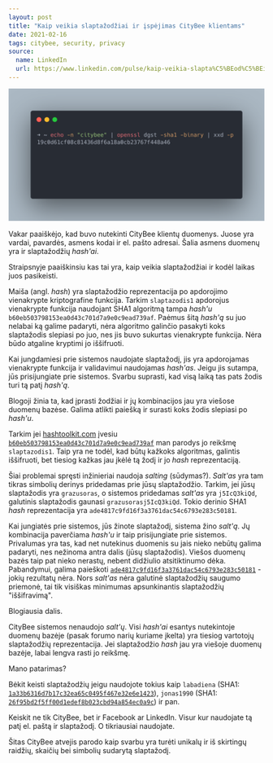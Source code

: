```yaml
---
layout: post
title: "Kaip veikia slaptažodžiai ir įspėjimas CityBee klientams"
date: 2021-02-16
tags: citybee, security, privacy
source:
  name: LinkedIn
  url: https://www.linkedin.com/pulse/kaip-veikia-slapta%C5%BEod%C5%BEiai-ir-%C4%AFsp%C4%97jimas-citybee-ernestas-narmontas-/
---
```


![CityBee](/images/2021/citybee-openssl.png)

Vakar paaiškėjo, kad buvo nutekinti CityBee klientų duomenys.
Juose yra vardai, pavardės, asmens kodai ir el. pašto adresai. Šalia asmens duomenų yra ir slaptažodžių *hash'ai*.

Straipsnyje paaiškinsiu kas tai yra, kaip veikia slaptažodžiai ir kodėl laikas juos pasikeisti.

Maiša (angl. *hash*) yra slaptažodžio reprezentacija po apdorojimo vienakrypte kriptografine funkcija.
Tarkim `slaptazodis1` apdorojus vienakrypte funkcija naudojant SHA1 algoritmą tampa *hash'u* `b60eb503798153ea0d43c701d7a9e0c9ead739af`.
Paėmus šitą *hash'ą* su juo nelabai ką galime padaryti, nėra algoritmo galinčio pasakyti koks slaptažodis slepiasi po juo, nes jis buvo sukurtas vienakrypte funkcija.
Nėra būdo atgaline kryptimi jo iššifruoti.

Kai jungdamiesi prie sistemos naudojate slaptažodį, jis yra apdorojamas vienakrypte funkcija ir validavimui naudojamas *hash'as*.
Jeigu jis sutampa, jūs prisijungiate prie sistemos. Svarbu suprasti, kad visą laiką tas pats žodis turi tą patį *hash'ą*.

Blogoji žinia ta, kad įprasti žodžiai ir jų kombinacijos jau yra viešose duomenų bazėse. Galima atlikti paiešką ir surasti koks žodis slepiasi po *hash'u*.

Tarkim jei [hashtoolkit.com](hashtoolkit.com) įvesiu [`b60eb503798153ea0d43c701d7a9e0c9ead739af`](https://hashtoolkit.com/decrypt-hash/?hash=b60eb503798153ea0d43c701d7a9e0c9ead739af) man parodys jo reikšmę `slaptazodis1`. Taip yra ne todėl, kad būtų kažkoks algoritmas, galintis iššifruoti, bet tiesiog kažkas jau įkėlė tą žodį ir jo *hash* reprezentaciją.

Šiai problemai spręsti inžinieriai naudoja *salting* (sūdymas?). *Salt'as* yra tam tikras simbolių derinys pridedamas prie jūsų slaptažodžio.
Tarkim, jei jūsų slaptažodis yra `grazusoras`, o sistemos pridedamas *salt'as* yra `j5IcQ3kiQd`, galutinis slaptažodis gaunasi `grazusorasj5IcQ3kiQd`.
Tokio derinio SHA1 *hash* reprezentacija yra `ade4817c9fd16f3a3761dac54c6793e283c50181`.

Kai jungiatės prie sistemos, jūs žinote slaptažodį, sistema žino *salt'ą*.
Jų kombinacija paverčiama *hash'u* ir taip prisijungiate prie sistemos.
Privalumas yra tas, kad net nutekinus duomenis su jais nieko nebūtų galima padaryti, nes nežinoma antra dalis (jūsų slaptažodis).
Viešos duomenų bazės taip pat nieko nerastų, nebent didžiulio atsitiktinumo dėka.
Pabandymui, galima paieškoti
[`ade4817c9fd16f3a3761dac54c6793e283c50181`](https://hashtoolkit.com/decrypt-hash/?hash=ade4817c9fd16f3a3761dac54c6793e283c50181) - jokių rezultatų nėra.
Nors *salt'as* nėra galutinė slaptažodžių saugumo priemonė, tai tik visiškas minimumas apsunkinantis slaptažodžių "iššifravimą".

Blogiausia dalis.

CityBee sistemos nenaudojo *salt'ų*. Visi *hash'ai* esantys nutekintoje duomenų bazėje (pasak forumo narių kuriame įkelta) yra tiesiog vartotojų slaptažodžių reprezentacija.
Jei slaptažodžio *hash* jau yra viešoje duomenų bazėje, labai lengva rasti jo reikšmę.

Mano patarimas?

Bėkit keisti slaptažodžių jeigu naudojote tokius kaip
`labadiena` (SHA1: [`1a33b6316d7b17c32ea65c0495f467e32e6e1423`](https://hashtoolkit.com/decrypt-hash/?hash=1a33b6316d7b17c32ea65c0495f467e32e6e1423)),
`jonas1990` (SHA1: [`26f95bd2f5ff00d1edef8b023cbd94a854ec0a9c`](https://hashtoolkit.com/decrypt-hash/?hash=26f95bd2f5ff00d1edef8b023cbd94a854ec0a9c)) ir pan.

Keiskit ne tik CityBee, bet ir Facebook ar LinkedIn. Visur kur naudojate tą patį el. paštą ir slaptažodį. O tikriausiai naudojate.

Šitas CityBee atvejis parodo kaip svarbu yra turėti unikalų ir iš skirtingų raidžių, skaičių bei simbolių sudarytą slaptažodį.
